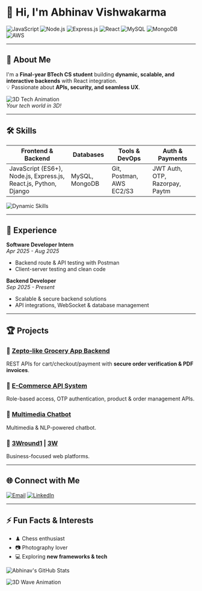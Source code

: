 # 👋 Hi, I'm Abhinav Vishwakarma

![JavaScript](https://img.shields.io/badge/JavaScript-ES6+-F7DF1E?logo=javascript&logoColor=black&style=for-the-badge)
![Node.js](https://img.shields.io/badge/Node.js-339933?logo=node.js&logoColor=white&style=for-the-badge)
![Express.js](https://img.shields.io/badge/Express.js-000000?logo=express&logoColor=white&style=for-the-badge)
![React](https://img.shields.io/badge/React-20232A?logo=react&logoColor=61DAFB&style=for-the-badge)
![MySQL](https://img.shields.io/badge/MySQL-4479A1?logo=mysql&logoColor=white&style=for-the-badge)
![MongoDB](https://img.shields.io/badge/MongoDB-4DB33D?logo=mongodb&logoColor=white&style=for-the-badge)
![AWS](https://img.shields.io/badge/AWS-FF9900?logo=amazon-aws&logoColor=white&style=for-the-badge)

---

## 🚀 About Me

I'm a **Final-year BTech CS student** building **dynamic, scalable, and interactive backends** with React integration.  
💡 Passionate about **APIs, security, and seamless UX**.

![3D Tech Animation](https://media.giphy.com/media/26tPoyDhjiJ2g7rEs/giphy.gif)  
*Your tech world in 3D!*

---

## 🛠️ Skills

| Frontend & Backend | Databases | Tools & DevOps | Auth & Payments |
|------------------|----------|---------------|----------------|
| JavaScript (ES6+), Node.js, Express.js, React.js, Python, Django | MySQL, MongoDB | Git, Postman, AWS EC2/S3 | JWT Auth, OTP, Razorpay, Paytm |

![Dynamic Skills](https://media.giphy.com/media/l0HlBO7eyXzSZkJri/giphy.gif)

---

## 💼 Experience

**Software Developer Intern**  
_Apr 2025 - Aug 2025_  
- Backend route & API testing with Postman  
- Client-server testing and clean code  

**Backend Developer**  
_Sep 2025 - Present_  
- Scalable & secure backend solutions  
- API integrations, WebSocket & database management  

---

## 🏆 Projects

### 🛒 [Zepto-like Grocery App Backend](https://github.com/rajendra180188/atozkirana)  
REST APIs for cart/checkout/payment with **secure order verification & PDF invoices**.

### 🏬 [E-Commerce API System](https://github.com/jpl-it-solution/api-ilb-mart)  
Role-based access, OTP authentication, product & order management APIs.

### 🤖 [Multimedia Chatbot](https://github.com/Abhinav-vishwkarmaa/multimedia-chatbot)  
Multimedia & NLP-powered chatbot.

### 💼 [3Wround1](https://github.com/Abhinav-vishwkarmaa/3Wround1) | [3W](https://github.com/Abhinav-vishwkarmaa/3W)  
Business-focused web platforms.

---

## 🌐 Connect with Me

[![Email](https://img.shields.io/badge/Email-abhinavvishwkarmaa52@gmail.com-D14836?logo=gmail&logoColor=white&style=for-the-badge)](mailto:abhivishwkarmaa52@gmail.com)
[![LinkedIn](https://img.shields.io/badge/LinkedIn-Connect-blue?logo=linkedin&style=for-the-badge)](#)

---

## ⚡ Fun Facts & Interests

- ♟️ Chess enthusiast  
- 📷 Photography lover  
- 💻 Exploring **new frameworks & tech**  

![Abhinav's GitHub Stats](https://github-readme-stats.vercel.app/api?username=Abhinav-vishwkarmaa&show_icons=true&hide_border=true&count_private=true&theme=radical)

![3D Wave Animation](https://media.giphy.com/media/3o7aD6KlbGA8jFpJdO/giphy.gif)

